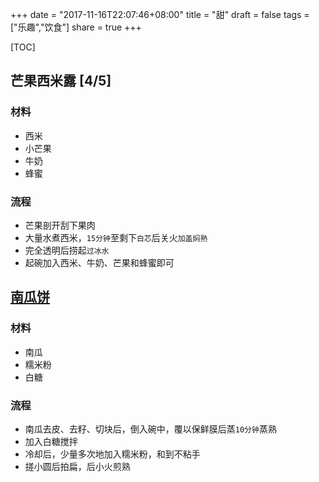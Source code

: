 +++
date = "2017-11-16T22:07:46+08:00"
title = "甜"
draft = false
tags = ["乐趣","饮食"]
share = true
+++


[TOC]

## 芒果西米露 [4/5]

### 材料
- 西米
- 小芒果
- 牛奶
- 蜂蜜

### 流程
- 芒果剖开刮下果肉
- 大量水煮西米，`15分钟`至剩下`白芯`后关火`加盖焖熟`
- 完全透明后捞起`过冰水`
- 起碗加入西米、牛奶、芒果和蜂蜜即可


## [南瓜饼](https://www.xiachufang.com/recipe/100136393/)

### 材料
- 南瓜
- 糯米粉
- 白糖

### 流程
- 南瓜去皮、去籽、切块后，倒入碗中，覆以保鲜膜后蒸`10分钟`蒸熟
- 加入白糖搅拌
- 冷却后，少量多次地加入糯米粉，和到不粘手
- 搓小圆后拍扁，后小火煎熟

